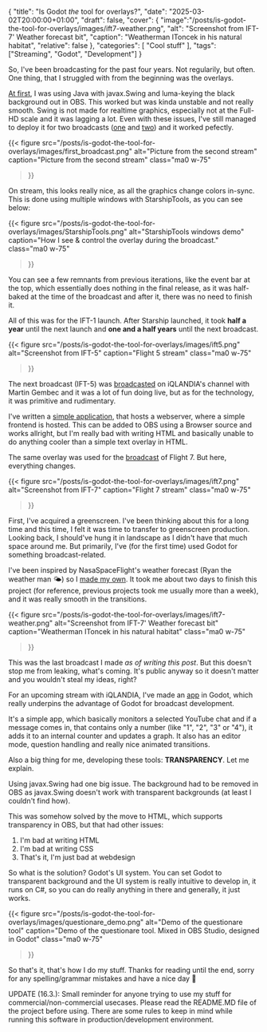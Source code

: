 {
    "title": "Is Godot *the* tool for overlays?",
    "date": "2025-03-02T20:00:00+01:00",
    "draft": false,
    "cover": {
        "image":"/posts/is-godot-the-tool-for-overlays/images/ift7-weather.png",
        "alt": "Screenshot from IFT-7' Weather forecast bit",
        "caption": "Weatherman IToncek in his natural habitat",
        "relative": false
    },
    "categories": [
      "Cool stuff"
    ],
    "tags": ["Streaming", "Godot", "Development"]
}

So, I've been broadcasting for the past four years. Not regularily, but often. One thing, that I struggled with from the beginning was the overlays. 

[At first](https://github.com/MadeByIToncek/StarshipTools), I was using Java with javax.Swing and luma-keying the black background out in OBS. This worked but was kinda unstable and not really smooth. Swing is not made for realtime graphics, especially not at the Full-HD scale and it was lagging a lot. Even with these issues, I've still managed to deploy it for two broadcasts ([one](https://www.youtube.com/live/n0tpj6mC9RQ) and [two](https://youtu.be/4wju-RMFVp8)) and it worked pefectly.

{{< figure
  src="/posts/is-godot-the-tool-for-overlays/images/first_broadcast.png"
  alt="Picture from the second stream"
  caption="Picture from the second stream"
  class="ma0 w-75"
>}}

On stream, this looks really nice, as all the graphics change colors in-sync. This is done using multiple windows with StarshipTools, as you can see below:

{{< figure
  src="/posts/is-godot-the-tool-for-overlays/images/StarshipTools.png"
  alt="StarshipTools windows demo"
  caption="How I see & control the overlay during the broadcast."
  class="ma0 w-75"
>}}

You can see a few remnants from previous iterations, like the event bar at the top, which essentially does nothing in the final release, as it was half-baked at the time of the broadcast and after it, there was no need to finish it.

All of this was for the IFT-1 launch. After Starship launched, it took **half a year** until the next launch and **one and a half years** until the next broadcast.

{{< figure
  src="/posts/is-godot-the-tool-for-overlays/images/ift5.png"
  alt="Screenshot from IFT-5"
  caption="Flight 5 stream"
  class="ma0 w-75"
>}}

The next broadcast (IFT-5) was [broadcasted](https://youtube.com/live/4G-j2qggqjg) on iQLANDIA's channel with Martin Gembec and it was a lot of fun doing live, but as for the technology, it was primitive and rudimentary. 

I've written a [simple application](https://github.com/MadeByIToncek/StarshipOverlay), that hosts a webserver, where a simple frontend is hosted. This can be added to OBS using a Browser source and works allright, but I'm really bad with writing HTML and basically unable to do anything cooler than a simple text overlay in HTML.

The same overlay was used for the [broadcast](https://youtube.com/live/KUJS9QQEoJQ?feature=share) of Flight 7. But here, everything changes.

{{< figure
  src="/posts/is-godot-the-tool-for-overlays/images/ift7.png"
  alt="Screenshot from IFT-7"
  caption="Flight 7 stream"
  class="ma0 w-75"
>}}

First, I've acquired a greenscreen. I've been thinking about this for a long time and this time, I felt it was time to transfer to greenscreen production. Looking back, I should've hung it in landscape as I didn't have that much space around me. But primarily, I've (for the first time) used Godot for something broadcast-related.

I've been inspired by NasaSpaceFlight's weather forecast (Ryan the weather man 🌤) so I [made my own](https://github.com/MadeByIToncek/weather_station). It took me about two days to finish this project (for reference, previous projects took me usually more than a week), and it was really smooth in the transitions.

{{< figure
  src="/posts/is-godot-the-tool-for-overlays/images/ift7-weather.png"
  alt="Screenshot from IFT-7' Weather forecast bit"
  caption="Weatherman IToncek in his natural habitat"
  class="ma0 w-75"
>}}

This was the last broadcast I made *as of writing this post*. But this doesn't stop me from leaking, what's coming. It's public anyway so it doesn't matter and you wouldn't steal my ideas, right?

For an upcoming stream with iQLANDIA, I've made an [app](https://github.com/MadeByIToncek/iQL-Questionare) in Godot, which really underpins the advantage of Godot for broadcast development.

It's a simple app, which basically monitors a selected YouTube chat and if a message comes in, that contains only a number (like "1", "2", "3" or "4"), it adds it to an internal counter and updates a graph. It also has an editor mode, question handling and really nice animated transitions. 

Also a big thing for me, developing these tools: **TRANSPARENCY**. Let me explain.

Using javax.Swing had one big issue. The background had to be removed in OBS as javax.Swing doesn't work with transparent backgrounds (at least I couldn't find how). 

This was somehow solved by the move to HTML, which supports transparency in OBS, but that had other issues:
1. I'm bad at writing HTML
2. I'm bad at writing CSS
3. That's it, I'm just bad at webdesign

So what is the solution? Godot's UI system. You can set Godot to transparent background and the UI system is really intuitive to develop in, it runs on C#, so you can do really anything in there and generally, it just works.

{{< figure
  src="/posts/is-godot-the-tool-for-overlays/images/questionare_demo.png"
  alt="Demo of the questionare tool"
  caption="Demo of the questionare tool. Mixed in OBS Studio, designed in Godot"
  class="ma0 w-75"
>}}

So that's it, that's how I do my stuff. Thanks for reading until the end, sorry for any spelling/grammar mistakes and have a nice day 👋

UPDATE (16.3.): Small reminder for anyone trying to use my stuff for commercial/non-commercial usecases. Please read the README.MD file of the project before using. There are some rules to keep in mind while running this software in production/development environment. 
